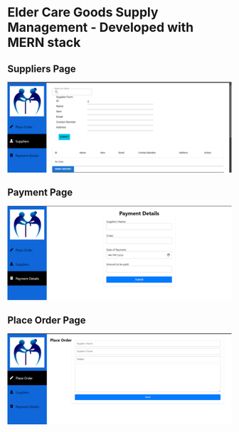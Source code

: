 # Elder Care Goods Supply Management - Developed with MERN stack

## Suppliers Page
![](/supplier_page.png)
<br/>

## Payment Page
![](/payment_page.png)
<br/>

## Place Order Page
![](/place_order.png)
<br/>

